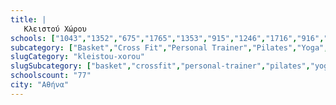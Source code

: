 ```yaml
---
title: |
   Κλειστού Χώρου
schools: ["1043","1352","675","1765","1353","915","1246","1716","916","676","1354","1541","917","1469","859","630","1087","1429","1485","1430","1796","817","1205","1381","1473","1137","1379","1474","919","1734","1422","1475","965","1141","1029","1276","1456","143","144","948","146","632","1118","678","1476","545","1777","1809","798","595","799","148","978","1278","1142","1554","1590","1388","1591","1076","1127","1297","1380","1524","1160","1717","1621","662","785","882","1478","1249","663","1714","936","1804","1479"]
subcategory: ["Basket","Cross Fit","Personal Trainer","Pilates","Yoga","Γυμναστήριο","Σκάκι","Climbing"]
slugCategory: "kleistou-xorou"
slugSubcategory: ["basket","crossfit","personal-trainer","pilates","yoga","gym","chess","climbing"]
schoolscount: "77"
city: "Αθήνα"
---
```





